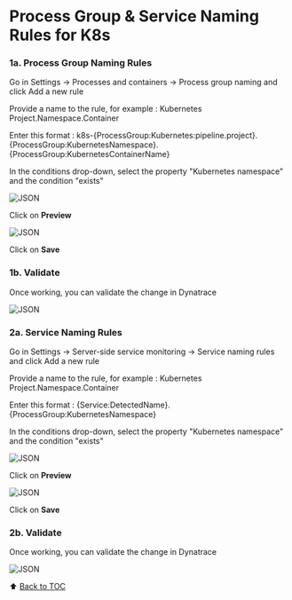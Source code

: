 # Process Group & Service Naming Rules for K8s

### 1a. Process Group Naming Rules

Go in Settings -> Processes and containers -> Process group naming and click Add a new rule

Provide a name to the rule, for example : Kubernetes Project.Namespace.Container

Enter this format : k8s-{ProcessGroup:Kubernetes:pipeline.project}.{ProcessGroup:KubernetesNamespace}.{ProcessGroup:KubernetesContainerName}

In the conditions drop-down, select the property "Kubernetes namespace" and the condition "exists"

![JSON](https://github.com/Nodnarboen/HOT-k8s/blob/master/assets/Picture15.png)

Click on <b>Preview</b>

![JSON](https://github.com/Nodnarboen/HOT-k8s/blob/master/assets/Picture16.png)

Click on <b>Save</b>

### 1b. Validate

Once working, you can validate the change in Dynatrace

![JSON](https://github.com/Nodnarboen/HOT-k8s/blob/master/assets/Picture17.png)

### 2a. Service Naming Rules

Go in Settings -> Server-side service monitoring -> Service naming rules and click Add a new rule

Provide a name to the rule, for example : Kubernetes Project.Namespace.Container

Enter this format : {Service:DetectedName}.{ProcessGroup:KubernetesNamespace}

In the conditions drop-down, select the property "Kubernetes namespace" and the condition "exists"

![JSON](https://github.com/Nodnarboen/HOT-k8s/blob/master/assets/Picture18.png)

Click on <b>Preview</b>

![JSON](https://github.com/Nodnarboen/HOT-k8s/blob/master/assets/Picture19.png)

Click on <b>Save</b>

### 2b. Validate

Once working, you can validate the change in Dynatrace

![JSON](https://github.com/Nodnarboen/HOT-k8s/blob/master/assets/Picture20.png)

:arrow_up: [Back to TOC](/README.md)
